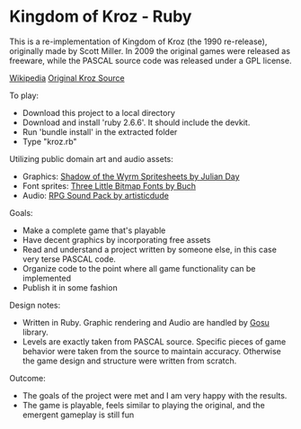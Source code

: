 # Kingdom of Kroz - Ruby

This is a re-implementation of Kingdom of Kroz (the 1990 re-release), originally made by Scott Miller.
In 2009 the original games were released as freeware, while the PASCAL source code was released under a GPL license.

[Wikipedia](https://en.wikipedia.org/wiki/Kroz)
[Original Kroz Source](https://github.com/tangentforks/kroz)

To play:
* Download this project to a local directory
* Download and install 'ruby 2.6.6'.  It should include the devkit.
* Run 'bundle install' in the extracted folder
* Type "kroz.rb"

Utilizing public domain art and audio assets:
* Graphics: [Shadow of the Wyrm Spritesheets by Julian Day](https://www.shadowofthewyrm.org/downloads.html)
* Font sprites: [Three Little Bitmap Fonts by Buch](https://opengameart.org/content/three-little-bitmap-fonts)		
* Audio: [RPG Sound Pack by artisticdude](https://opengameart.org/content/rpg-sound-pack)

Goals:
* Make a complete game that's playable
* Have decent graphics by incorporating free assets
* Read and understand a project written by someone else, in this case very terse PASCAL code.
* Organize code to the point where all game functionality can be implemented
* Publish it in some fashion

Design notes:
* Written in Ruby.  Graphic rendering and Audio are handled by [Gosu](https://www.libgosu.org/) library.  		
* Levels are exactly taken from PASCAL source.  Specific pieces of game behavior were taken from the source to maintain accuracy.  Otherwise the game design and structure were written from scratch.

Outcome:
* The goals of the project were met and I am very happy with the results.  
* The game is playable, feels similar to playing the original, and the emergent gameplay is still fun
